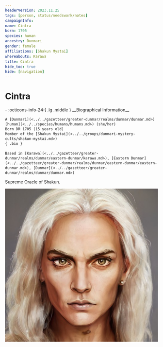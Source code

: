 ```yaml
---
headerVersion: 2023.11.25
tags: [person, status/needswork/notes]
campaignInfo:
name: Cintra
born: 1705
species: human
ancestry: Dunmari
gender: female
affiliations: [Shakun Mystai]
whereabouts: Karawa
title: Cintra
hide_toc: true
hide: [navigation]
---
```

# Cintra
<div class="grid cards ext-narrow-margin ext-one-column" markdown>
- :octicons-info-24:{ .lg .middle } __Biographical Information__

    A [Dunmari](<../../gazetteer/greater-dunmar/realms/dunmar/dunmar.md>) [human](<../../species/humans/humans.md>) (she/her)  
    Born DR 1705 (15 years old)  
    Member of the [Shakun Mystai](<../../groups/dunmari-mystery-cults/shakun-mystai.md>)  
    { .bio }

    Based in [Karawa](<../../gazetteer/greater-dunmar/realms/dunmar/eastern-dunmar/karawa.md>), [Eastern Dunmar](<../../gazetteer/greater-dunmar/realms/dunmar/eastern-dunmar/eastern-dunmar.md>), [Dunmar](<../../gazetteer/greater-dunmar/realms/dunmar/dunmar.md>)
</div>


Supreme Oracle of Shakun.

![Cintra Portrait](../../assets/cintra-portrait.png)